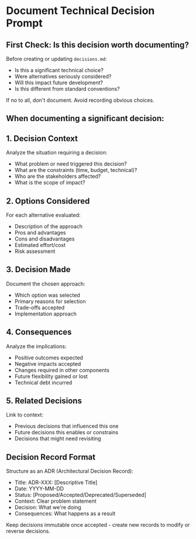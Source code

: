 # Document Technical Decision Prompt

## First Check: Is this decision worth documenting?
Before creating or updating `decisions.md`:
- Is this a significant technical choice?
- Were alternatives seriously considered?
- Will this impact future development?
- Is this different from standard conventions?

If no to all, don't document. Avoid recording obvious choices.

## When documenting a significant decision:

## 1. Decision Context
Analyze the situation requiring a decision:
- What problem or need triggered this decision?
- What are the constraints (time, budget, technical)?
- Who are the stakeholders affected?
- What is the scope of impact?

## 2. Options Considered
For each alternative evaluated:
- Description of the approach
- Pros and advantages
- Cons and disadvantages
- Estimated effort/cost
- Risk assessment

## 3. Decision Made
Document the chosen approach:
- Which option was selected
- Primary reasons for selection
- Trade-offs accepted
- Implementation approach

## 4. Consequences
Analyze the implications:
- Positive outcomes expected
- Negative impacts accepted
- Changes required in other components
- Future flexibility gained or lost
- Technical debt incurred

## 5. Related Decisions
Link to context:
- Previous decisions that influenced this one
- Future decisions this enables or constrains
- Decisions that might need revisiting

## Decision Record Format
Structure as an ADR (Architectural Decision Record):
- Title: ADR-XXX: [Descriptive Title]
- Date: YYYY-MM-DD
- Status: [Proposed/Accepted/Deprecated/Superseded]
- Context: Clear problem statement
- Decision: What we're doing
- Consequences: What happens as a result

Keep decisions immutable once accepted - create new records to modify or reverse decisions.